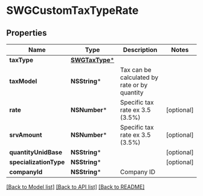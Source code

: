 # SWGCustomTaxTypeRate

## Properties
Name | Type | Description | Notes
------------ | ------------- | ------------- | -------------
**taxType** | [**SWGTaxType***](SWGTaxType.md) |  | 
**taxModel** | **NSString*** | Tax can be calculated by rate or by quantity | 
**rate** | **NSNumber*** | Specific tax rate ex 3.5 (3.5%) | [optional] 
**srvAmount** | **NSNumber*** | Specific tax rate ex 3.5 (3.5%) | [optional] 
**quantityUnidBase** | **NSString*** |  | [optional] 
**specializationType** | **NSString*** |  | [optional] 
**companyId** | **NSString*** | Company ID | 

[[Back to Model list]](../README.md#documentation-for-models) [[Back to API list]](../README.md#documentation-for-api-endpoints) [[Back to README]](../README.md)


